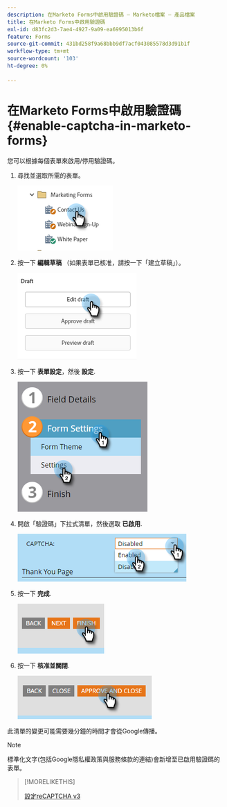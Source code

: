 ```yaml
---
description: 在Marketo Forms中啟用驗證碼 — Marketo檔案 — 產品檔案
title: 在Marketo Forms中啟用驗證碼
exl-id: d83fc2d3-7ae4-4927-9a09-ea6995013b6f
feature: Forms
source-git-commit: 431bd258f9a68bbb9df7acf043085578d3d91b1f
workflow-type: tm+mt
source-wordcount: '103'
ht-degree: 0%

---
```


# 在Marketo Forms中啟用驗證碼 {#enable-captcha-in-marketo-forms}

您可以根據每個表單來啟用/停用驗證碼。

1. 尋找並選取所需的表單。

   ![](assets/enable-captcha-in-marketo-forms-1.png)

1. 按一下 **編輯草稿** （如果表單已核准，請按一下「建立草稿」）。

   ![](assets/enable-captcha-in-marketo-forms-2.png)

1. 按一下 **表單設定**，然後 **設定**.

   ![](assets/enable-captcha-in-marketo-forms-3.png)

1. 開啟「驗證碼」下拉式清單，然後選取 **已啟用**.

   ![](assets/enable-captcha-in-marketo-forms-4.png)

1. 按一下 **完成**.

   ![](assets/enable-captcha-in-marketo-forms-5.png)

1. 按一下 **核准並關閉**.

   ![](assets/enable-captcha-in-marketo-forms-6.png)

此清單的變更可能需要幾分鐘的時間才會從Google傳播。

>[!NOTE]
>
>標準化文字(包括Google隱私權政策與服務條款的連結)會新增至已啟用驗證碼的表單。

>[!MORELIKETHIS]
>
>[設定reCAPTCHA v3](/help/marketo/product-docs/demand-generation/forms/using-captcha/setting-up-recaptcha-v3.md)
